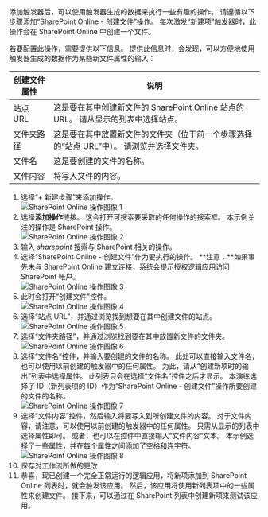添加触发器后，可以使用触发器生成的数据来执行一些有趣的操作。 请遵循以下步骤添加“SharePoint Online - 创建文件”操作。 每次激发“新建项”触发器时，此操作会在 SharePoint Online 中创建一个文件。 

若要配置此操作，需要提供以下信息。 提供此信息时，会发现，可以方便地使用触发器生成的数据作为某些新文件属性的输入：

| 创建文件属性 | 说明 |
| --- | --- |
| 站点 URL |这是要在其中创建新文件的 SharePoint Online 站点的 URL。 请从显示的列表中选择站点。 |
| 文件夹路径 |这是要在其中放置新文件的文件夹（位于前一个步骤选择的“站点 URL”中）。 请浏览并选择文件夹。 |
| 文件名 |这是要创建的文件的名称。 |
| 文件内容 |将写入文件的内容。 |

1. 选择“+ 新建步骤”来添加操作。  
   ![SharePoint Online 操作图像 1](./media/connectors-create-api-sharepointonline/action-1.png)  
2. 选择**添加操作**链接。 这会打开可搜索要采取的任何操作的搜索框。 本示例关注的操作是 SharePoint 操作。    
   ![SharePoint Online 操作图像 2](./media/connectors-create-api-sharepointonline/action-2.png)    
3. 输入 *sharepoint* 搜索与 SharePoint 相关的操作。
4. 选择“SharePoint Online - 创建文件”作为要执行的操作。   **注意：**如果事先未与 SharePoint Online 建立连接，系统会提示授权逻辑应用访问 SharePoint 帐户。    
   ![SharePoint Online 操作图像 3](./media/connectors-create-api-sharepointonline/action-3.png)    
5. 此时会打开“创建文件”控件。   
   ![SharePoint Online 操作图像 4](./media/connectors-create-api-sharepointonline/action-4.png)     
6. 选择“站点 URL”，并通过浏览找到想要在其中创建文件的站点。     
   ![SharePoint Online 操作图像 5](./media/connectors-create-api-sharepointonline/action-5.png)  
7. 选择“文件夹路径”，并通过浏览找到要在其中放置新文件的文件夹。  
   ![SharePoint Online 操作图像 6](./media/connectors-create-api-sharepointonline/action-6.png)  
8. 选择“文件名”控件，并输入要创建的文件的名称。 此处可以直接输入文件名，也可以使用以前创建的触发器中的任何属性。 为此，请从“创建新项时的输出”列表中选择属性。 此列表只会在选择“文件名”控件之后才显示。 本演练选择了 ID（新列表项的 ID）作为“SharePoint Online - 创建文件”操作所要创建的文件的名称。    
   ![SharePoint Online 操作图像 7](./media/connectors-create-api-sharepointonline/action-7.png)  
9. 选择“文件内容”控件，然后输入将要写入到所创建文件的内容。 对于文件内容，请注意，可以使用以前创建的触发器中的任何属性。 只需从显示的列表中选择属性即可。 或者，也可以在控件中直接输入“文件内容”文本。 本示例选择了一些属性，并在每个属性之间添加了空格和连字符。        
   ![SharePoint Online 操作图像 8](./media/connectors-create-api-sharepointonline/action-8.png)  
10. 保存对工作流所做的更改  
11. 恭喜，现已创建一个完全正常运行的逻辑应用，将新项添加到 SharePoint Online 列表时，就会触发该应用。 然后，该应用将使用新列表项中的一些属性来创建文件。  接下来，可以通过在 SharePoint 列表中创建新项来测试该应用。 

